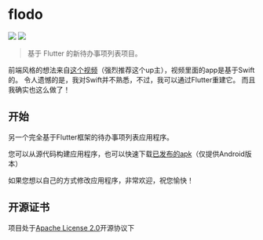 # flodo

<a href="https://github.com/Rogerskelamen/flodo/releases"><img src="https://img.shields.io/github/v/release/Rogerskelamen/flodo?color=green&display_name=tag"></a>
<a href="http://www.apache.org/licenses/LICENSE-2.0"><img src="https://img.shields.io/badge/license-Apache%202-blue"></a>

> 基于 Flutter 的新待办事项列表项目。

前端风格的想法来自[这个视频](https://www.bilibili.com/video/BV1Jt411u7RD)（强烈推荐这个up主），视频里面的app是基于Swift的。 令人遗憾的是，我对Swift并不熟悉，不过，我可以通过Flutter重建它。 而且我确实也这么做了！

## 开始

另一个完全基于Flutter框架的待办事项列表应用程序。

您可以从源代码构建应用程序，也可以快速下载[已发布的apk](https://github.com/Rogerskelamen/flodo/releases)（仅提供Android版本）

如果您想以自己的方式修改应用程序，非常欢迎，祝您愉快！

## 开源证书

项目处于[Apache License 2.0](https://www.apache.org/licenses/LICENSE-2.0)开源协议下